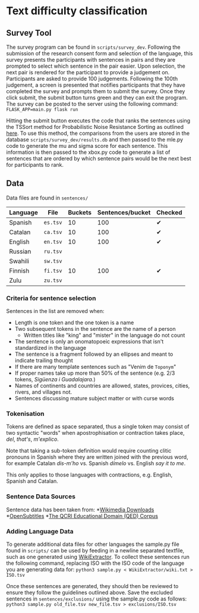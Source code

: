 # Text difficulty classification

## Survey Tool
The survey program can be found in `scripts/survey_dev`. Following the submission of the research consent form and selection of the language, this survey presents the participants with sentences in pairs and they are prompted to select which sentence in the pair easier. Upon selection, the next pair is rendered for the participant to provide a judgement on. Participants are asked to provide 100 judgements. Following the 100th judgement, a screen is presented that notifies participants that they have completed the survey and prompts them to submit the survey. Once they click submit, the submit button turns green and they can exit the program. The survey can be posted to the server using the following command: 
`FLASK_APP=main.py flask run`

Hitting the submit button executes the code that ranks the sentences using the TSSort method for Probabilistic Noise Resistance Sorting as outlined [here](https://www.arxiv-vanity.com/papers/1606.05289/). To use this method, the comparisons from the users are stored in the database `scripts/survey_dev/results.db` and then passed to the mle.py code to generate the mu and sigma score for each sentence. This information is then passed to the xbox.py code to generate a list of sentences that are ordered by which sentence pairs would be the next best for participants to rank.

## Data

Data files are found in `sentences/`

| Language | File     | Buckets | Sentences/bucket | Checked | 
|----------|----------|---------|------------------|---------|
| Spanish  | `es.tsv` | 10      | 100              |  ✔      | 
| Catalan  | `ca.tsv` | 10      | 100              |  ✔      | 
| English  | `en.tsv` | 10      | 100              |  ✔      |
| Russian  | `ru.tsv` |         |                  |         |
| Swahili  | `sw.tsv` |         |                  |         |
| Finnish  | `fi.tsv` | 10      | 100              |  ✔      |
| Zulu     | `zu.tsv` |         |                  |         |

### Criteria for sentence selection

Sentences in the list are removed when:  
* Length is one token and the one token is a name  
* Two subsequent tokens in the sentence are the name of a person 
  * Written titles like "king" and "mister" in the language do not count
* The sentence is only an onomatopoeic expressions that isn't standardized in the language  
* The sentence is a fragment followed by an ellipses and meant to indicate trailing thought
* If there are many template sentences such as "Venim de `Toponym`"
* If proper names take up more than 50% of the sentence (e.g. 2/3 tokens, *Sigüenza i Guadalajara.*)
* Names of continents and countries are allowed, states, provices, cities, rivers, and villages not.
* Sentences discussing mature subject matter or with curse words

### Tokenisation

Tokens are defined as space separated, thus a single token may consist
of two syntactic "words" when apostrophisation or contraction takes place, 
*del*, *that's*, *m'explico*.

Note that taking a sub-token definition would require counting clitic pronouns in Spanish
where they are written joined with the previous word, for example Catalan *dis-m'ho* vs. 
Spanish *dímelo* vs. English *say it to me*.

This only applies to those languages with contractions, e.g. English, Spanish and Catalan.

### Sentence Data Sources

Sentence data has been taken from:
*[Wikimedia Downloads](https://dumps.wikimedia.org/backup-index.html)
*[OpenSubtitles](http://www.opensubtitles.org/)
*[The QCRI Educational Domain (QED) Corpus](https://alt.qcri.org/resources/qedcorpus/)


### Adding Language Data 
To generate additional data files for other languages the sample.py file found in `scripts/` can be used by feeding in a newline separated textfile, such as one generated using [WikiExtractor](https://github.com/apertium/WikiExtractor.git). To collect these sentences run the following command, replacing ISO with the ISO code of the language you are generating data for: `python3 sample.py < WikiExtractor/wiki.txt > ISO.tsv`

Once these sentences are generated, they should then be reviewed to ensure they follow the guidelines outlined above. Save the excluded sentences in `sentences/exclusions/` using the sample.py code as follows: `python3 sample.py old_file.tsv new_file.tsv > exclusions/ISO.tsv`
